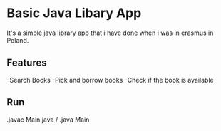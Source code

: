 # Basic Java Libary App 

It's a simple java library app that i have done
when i was in erasmus in Poland.

## Features

-Search Books
-Pick and borrow books
-Check if the book is available

## Run

.javac Main.java / .java Main
